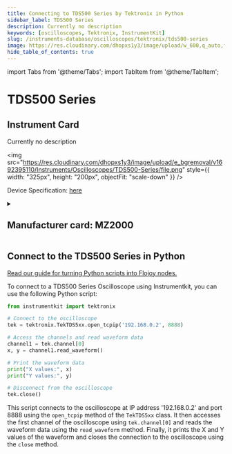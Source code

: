 ```yaml
---
title: Connecting to TDS500 Series by Tektronix in Python
sidebar_label: TDS500 Series
description: Currently no description
keywords: [oscilloscopes, Tektronix, InstrumentKit]
slug: /instruments-database/oscilloscopes/tektronix/tds500-series
image: https://res.cloudinary.com/dhopxs1y3/image/upload/w_600,q_auto,f_auto/e_bgremoval/v1692395110/Instruments/Oscilloscopes/TDS500-Series/file.jpg
hide_table_of_contents: true
---
```


import Tabs from '@theme/Tabs';
import TabItem from '@theme/TabItem';

# TDS500 Series

## Instrument Card

<div className="flex">

<div>

Currently no description

</div>

<img src="https://res.cloudinary.com/dhopxs1y3/image/upload/e_bgremoval/v1692395110/Instruments/Oscilloscopes/TDS500-Series/file.png" style={{ width: "325px", height: "200px", objectFit: "scale-down" }} />

</div>

<div className="flex text-center">

<p>Device Specification: <a target="\_blank" href="/instruments-database/all-instruments/">here</a></p>

</div>

<details style={{ marginTop: "15px"}}>
<summary><h2>Manufacturer card: MZ2000</h2></summary>

<img src="https://res.cloudinary.com/dhopxs1y3/image/upload/v1692806108/Instruments/Vendor%20Logos/Tektronix.png" style={{ width: "100%", height: "170px",objectFit: "scale-down" }} />

Tektronix, Inc., historically widely known as Tek, is an American company best known for manufacturing test and measurement devices such as [oscilloscopes](https://en.wikipedia.org/wiki/Oscilloscope), [logic analyzers](https://en.wikipedia.org/wiki/Logic_analyzer), and video and mobile test protocol equipment.

<ul>
  <li>Headquarters: USA</li>
  <li>Yearly Revenue (millions, USD): 5800.0</li>
  <li>Vendor Website: <a href="https://www.tek.com/en">here</a></li>
</ul>
</details>

## Connect to the TDS500 Series in Python

[Read our guide for turning Python scripts into Flojoy nodes.](https://docs.flojoy.ai/custom-nodes/creating-custom-node/)
<Tabs>

<TabItem value="Flojoy" label="Flojoy" className="flojoy-instrument-tabs">

<NodeCardCollection category='WIDGET2000' manufacturer='MZ2000'></NodeCardCollection>

</TabItem>
<TabItem value="InstrumentKit" label="InstrumentKit">

To connect to a TDS500 Series Oscilloscope using Instrumentkit, you can use the following Python script:

```python
from instrumentkit import tektronix

# Connect to the oscilloscope
tek = tektronix.TekTDS5xx.open_tcpip('192.168.0.2', 8888)

# Access the channels and read waveform data
channel1 = tek.channel[0]
x, y = channel1.read_waveform()

# Print the waveform data
print("X values:", x)
print("Y values:", y)

# Disconnect from the oscilloscope
tek.close()
```

This script connects to the oscilloscope at IP address '192.168.0.2' and port 8888 using the `open_tcpip` method of the `TekTDS5xx` class. It then accesses the first channel of the oscilloscope using `tek.channel[0]` and reads the waveform data using the `read_waveform` method. Finally, it prints the X and Y values of the waveform and closes the connection to the oscilloscope using the `close` method.

</TabItem>
</Tabs>